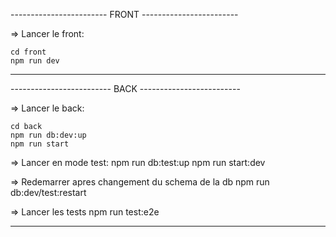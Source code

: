 ------------------------ FRONT ------------------------

=> Lancer le front:

    cd front
    npm run dev

--------------------------------------------------------

------------------------- BACK -------------------------

=> Lancer le back:
    
    cd back
    npm run db:dev:up
    npm run start

=> Lancer en mode test:
    npm run db:test:up
		npm run start:dev

=> Redemarrer apres changement du schema de la db
    npm run db:dev/test:restart

=> Lancer les tests
    npm run test:e2e

--------------------------------------------------------